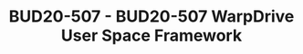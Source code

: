 ---
categories:
- bud20
description: WarpDrive is a framework that accessing hardware accelerator in user
  space. Introduce the framework in the user space.<br>WarpDrive is based on IOMMU
  SVA (Shared Virtual Address) Technology. It can share the same virtual address between
  CPU and accelerator. It could avoid to expose physical address to vendor driver
  in user space. It could also avoid to copy memory in vendor driver that is in user
  space.<br>There're two main parts in WarpDrive User Space. One is libwd that provides
  the ability to access UACCE that is the kernel part in WarpDrive. Vendor driver
  in user space could access memory mapping from UACCE by libwd. And the other part
  is algorithm library.<br>If vendor driver isn't common to do the generalization
  and abstraction, it has to provide an interface to apps. If vendor driver is common,
  then the interface of vendor driver is integrated in algorithm library. So apps
  could access either customize interface in special vendor driver or general interface
  in algorithm library.
image:
  featured: 'true'
  path: https://static.linaro.org/connect/bud20/images/BUD20-507.png
session_id: BUD20-507
session_speakers:
- speaker_bio: WarpDrive User Space Reposigory<br /> https://github.com/linaro/warpdrive<br
    />
  speaker_company: Linaro
  speaker_image: http://avatars.sched.co/0/50/7353941/avatar.jpg.320x320px.jpg?6bf
  speaker_name: Haojian Zhuang
  speaker_position: Kernel Engineer
  speaker_role: attendee, speaker
session_track: Other
tag: session
tags: Other
title: BUD20-507 - BUD20-507 WarpDrive User Space Framework
---